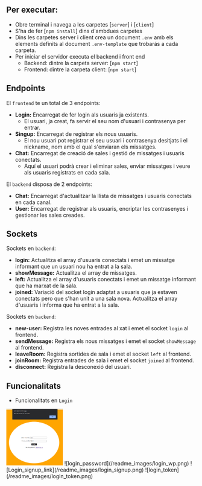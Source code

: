 ## Per executar:
- Obre terminal i navega a les carpetes [`server`] i [`client`]
- S'ha de fer [`npm install`] dins d'ambdues carpetes
- Dins les carpetes server i client crea un document `.env` amb els elements definits al document `.env-template` que trobarás a cada carpeta.
- Per iniciar el servidor executa el backend i front end 
    - Backend: dintre la carpeta server: [`npm start`]
    - Frontend: dintre la carpeta client: [`npm start`]

## Endpoints
El `frontend` te un total de 3 endpoints:
- **Login:** Encarregat de fer login als usuaris ja existents.
    - El usuari, ja creat, fa servir el seu nom d'usuari i contrasenya per entrar.
- **Singup:** Encarregat de registrar els nous usuaris.
    - El nou usuari pot registrar el seu usuari i contrasenya desitjats i el nickname, nom amb el qual s'enviaran els missatges.
- **Chat:** Encarregat de creació de sales i gestió de missatges i usuaris conectats.
    - Aquí el usuari podrà crear i eliminar sales, enviar missatges i veure als usuaris registrats en cada sala.

El `backend` disposa de 2 endpoints:
- **Chat:** Encarregat d'actualitzar la llista de missatges i usuaris conectats en cada canal.
- **User:** Encarregat de registrar als usuaris, encriptar les contrasenyes i gestionar les sales creades.

## Sockets
Sockets en `backend`:
- **login:** Actualitza el array d'usuaris conectats i emet un missatge informant que un usuari nou ha entrat a la sala.
- **showMessage:** Actualitza el array de missatges.
- **left:** Actualitza el array d'usuaris conectats i emet un missatge informant que ha marxat de la sala.
- **joined:** Variació del socket login adaptat a usuaris que ja estaven conectats pero que s'han unit a una sala nova. Actualitza el array d'usuaris i informa que ha entrat a la sala.

Sockets en `backend`:
- **new-user:** Registra les noves entrades al xat i emet el socket `login` al frontend.
- **sendMessage:** Registra els nous missatges i emet el socket `showMessage` al frontend.
- **leaveRoom:** Registra sortides de sala i emet el socket `left` al frontend.
- **joinRoom:** Registra entrades de sala i emet el socket `joined` al frontend.
- **disconnect:** Registra la desconexió del usuari.

## Funcionalitats
- Funcionalitats en `Login`
<img src="./readme_images/login_wp.png" width="150" height="150">
![login_password](/readme_images/login_wp.png)
![Login_signup_link](/readme_images/login_signup.png)
![login_token](/readme_images/login_token.png)

